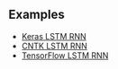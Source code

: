 ## Examples

- [Keras LSTM RNN](https://github.com/fchollet/keras/blob/master/examples/imdb_lstm.py)
- [CNTK LSTM RNN](https://github.com/Microsoft/CNTK/blob/release/2.2/Examples/SequenceClassification/SimpleExample/Python/SequenceClassification.py)
- [TensorFlow LSTM RNN](https://github.com/aymericdamien/TensorFlow-Examples/blob/master/examples/3_NeuralNetworks/recurrent_network.py)
